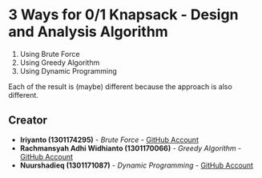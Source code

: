 # 3 Ways for 0/1 Knapsack - Design and Analysis Algorithm
1. Using Brute Force
2. Using Greedy Algorithm
3. Using Dynamic Programming

Each of the result is (maybe) different because the approach is also different.

## Creator
* **Iriyanto (1301174295)** - *Brute Force* - [GitHub Account](https://github.com/iriyanto27)
* **Rachmansyah Adhi Widhianto (1301170066)** - *Greedy Algorithm* - [GitHub Account](https://github.com/rchmnsyh)
* **Nuurshadieq (1301171087)** - *Dynamic Programming* - [GitHub Account](https://github.com/catlaughing)
